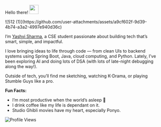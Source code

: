 <p>
  Hello there!  <img src="https://github.com/user-attachments/assets/a9cf602f-9d39-4b74-a3a2-4997e940d36c" width="30"/>
</p>
![512 (1)](https://github.com/user-attachments/assets/a9cf602f-9d39-4b74-a3a2-4997e940d36c)

I’m [Yashvi Sharma](https://yashvisharma1204.github.io/yashvi/), a CSE student passionate about building tech that’s smart, simple, and impactful.

I love bringing ideas to life through code — from clean UIs to backend systems using Spring Boot, Java, cloud computing, and Python. 
Lately, I’ve been exploring AI and doing lots of DSA (with lots of late-night debugging along the way!).

Outside of tech, you’ll find me sketching, watching K-Drama, or playing Stumble Guys like a pro.

**Fun Facts:**
- I’m most productive when the world’s asleep 🌙
- I drink coffee like my life is dependant on it.
- Studio Ghibli movies have my heart, especially Ponyo.

<p align="left">
  <img src="https://komarev.com/ghpvc/?username=yashvisharma1204&label=Profile%20views&color=0e75b6&style=flat" alt="Profile Views" />
</p> 
